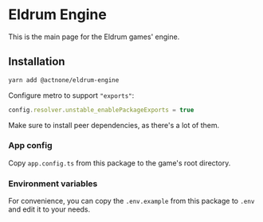 # Eldrum Engine

This is the main page for the Eldrum games' engine.

## Installation

```bash
yarn add @actnone/eldrum-engine
```

Configure metro to support `"exports"`:

```javascript
config.resolver.unstable_enablePackageExports = true
```

Make sure to install peer dependencies, as there's a lot of them.

### App config

Copy `app.config.ts` from this package to the game's root directory.

### Environment variables

For convenience, you can copy the `.env.example` from this package to `.env` and edit it to your needs.
